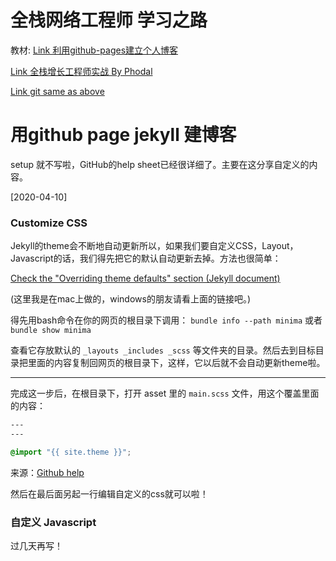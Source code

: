 # 全栈网络工程师 学习之路

教材:
[Link 利用github-pages建立个人博客](https://ezlippi.com/blog/2015/03/github-pages-blog.html ":)")

[Link 全栈增长工程师实战
By Phodal](http://growth-in-action.phodal.com/ ":)")

[Link git same as above](https://github.com/phodal/articles/issues/15 ":)")


# 用github page jekyll 建博客

setup 就不写啦，GitHub的help sheet已经很详细了。主要在这分享自定义的内容。

[2020-04-10]
### Customize CSS 
Jekyll的theme会不断地自动更新所以，如果我们要自定义CSS，Layout，Javascript的话，我们得先把它的默认自动更新去掉。方法也很简单：

[Check the "Overriding theme defaults" section (Jekyll document)](https://jekyllrb.com/docs/themes/ ":)")

(这里我是在mac上做的，windows的朋友请看上面的链接吧。)

得先用bash命令在你的网页的根目录下调用：
`bundle info --path minima` 或者
`bundle show minima`

查看它存放默认的 `_layouts _includes _scss` 等文件夹的目录。然后去到目标目录把里面的内容复制回网页的根目录下，这样，它以后就不会自动更新theme啦。

---

完成这一步后，在根目录下，打开 asset 里的 `main.scss` 文件，用这个覆盖里面的内容：
```CSS
---
---

@import "{{ site.theme }}";
```

来源：[Github help](https://help.github.com/en/enterprise/2.14/user/articles/customizing-css-and-html-in-your-jekyll-theme ":)")

然后在最后面另起一行编辑自定义的css就可以啦！


### 自定义 Javascript
过几天再写！

